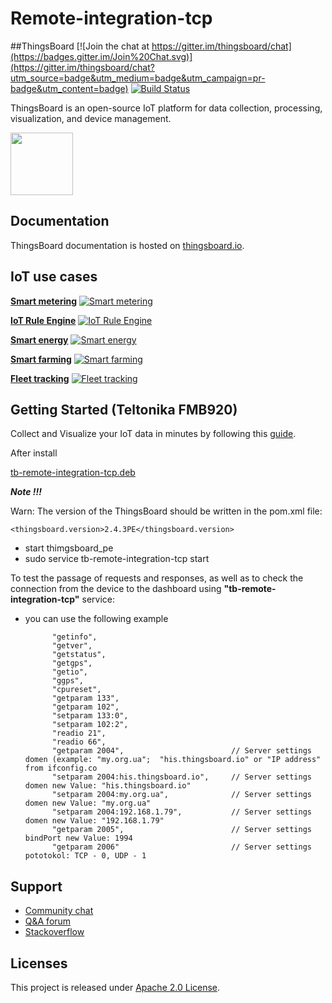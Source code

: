 # Remote-integration-tcp
##ThingsBoard 
[![Join the chat at https://gitter.im/thingsboard/chat](https://badges.gitter.im/Join%20Chat.svg)](https://gitter.im/thingsboard/chat?utm_source=badge&utm_medium=badge&utm_campaign=pr-badge&utm_content=badge)
[![Build Status](https://travis-ci.org/thingsboard/thingsboard.svg?branch=master)](https://travis-ci.org/thingsboard/thingsboard)

ThingsBoard is an open-source IoT platform for data collection, processing, visualization, and device management.

<img src="./img/logo.png?raw=true" width="100" height="100">

## Documentation

ThingsBoard documentation is hosted on [thingsboard.io](https://thingsboard.io/docs).

## IoT use cases

[**Smart metering**](https://thingsboard.io/smart-metering/)
[![Smart metering](https://user-images.githubusercontent.com/8308069/31455788-6888a948-aec1-11e7-9819-410e0ba785e0.gif "Smart metering")](https://thingsboard.io/smart-metering/)

[**IoT Rule Engine**](https://thingsboard.io/docs/user-guide/rule-engine-2-0/re-getting-started/)
[![IoT Rule Engine](https://thingsboard.io/images/demo/send-email-rule-chain.gif "IoT Rule Engine")](https://thingsboard.io/docs/user-guide/rule-engine-2-0/re-getting-started/)

[**Smart energy**](https://thingsboard.io/smart-energy/)
[![Smart energy](https://cloud.githubusercontent.com/assets/8308069/24495682/aebd45d0-153e-11e7-8de4-7360ed5b41ae.gif "Smart energy")](https://thingsboard.io/smart-energy/)

[**Smart farming**](https://thingsboard.io/smart-farming/)
[![Smart farming](https://cloud.githubusercontent.com/assets/8308069/24496824/10dc1144-1542-11e7-8aa1-5d3a281d5a1a.gif "Smart farming")](https://thingsboard.io/smart-farming/)

[**Fleet tracking**](https://thingsboard.io/fleet-tracking/)
[![Fleet tracking](https://cloud.githubusercontent.com/assets/8308069/24497169/3a1a61e0-1543-11e7-8d55-3c8a13f35634.gif "Fleet tracking")](https://thingsboard.io/fleet-tracking/)

## Getting Started (Teltonika FMB920)

Collect and Visualize your IoT data in minutes by following this [guide](https://thingsboard.io/docs/user-guide/integrations/teltonika/).

After install

[tb-remote-integration-tcp.deb](/target/tb-remote-integration-tcp.deb)

<i><b>Note !!!</b></i> <p>
Warn: The version of the ThingsBoard should be written in the pom.xml file:

    <thingsboard.version>2.4.3PE</thingsboard.version>

- start thimgsboard_pe
- sudo service tb-remote-integration-tcp start

To test the passage of requests and responses, as well as to check the connection from the device to the dashboard using <b>"tb-remote-integration-tcp"</b> service:
- you can use the following example

            "getinfo",
            "getver",
            "getstatus",
            "getgps",
            "getio",
            "ggps",
            "cpureset",
            "getparam 133",
            "getparam 102",
            "setparam 133:0",
            "setparam 102:2",
            "readio 21",
            "readio 66",
            "getparam 2004",                        // Server settings domen (example: "my.org.ua";  "his.thingsboard.io" or "IP address" from ifconfig.co
            "setparam 2004:his.thingsboard.io",     // Server settings domen new Value: "his.thingsboard.io" 
            "setparam 2004:my.org.ua",              // Server settings domen new Value: "my.org.ua" 
            "setparam 2004:192.168.1.79",           // Server settings domen new Value: "192.168.1.79" 
            "getparam 2005",                        // Server settings bindPort new Value: 1994
            "getparam 2006"                         // Server settings pototokol: TCP - 0, UDP - 1

## Support

 - [Community chat](https://gitter.im/thingsboard/chat)
 - [Q&A forum](https://groups.google.com/forum/#!forum/thingsboard)
 - [Stackoverflow](http://stackoverflow.com/questions/tagged/thingsboard)

## Licenses

This project is released under [Apache 2.0 License](./LICENSE).













